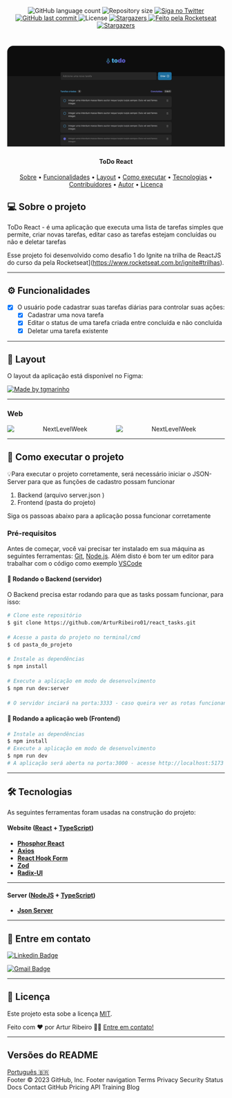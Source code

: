 
<p align="center">
  <img alt="GitHub language count" src="https://img.shields.io/github/languages/count/tgmarinho/README-ecoleta?color=%2304D361">

  <img alt="Repository size" src="https://img.shields.io/github/repo-size/tgmarinho/README-ecoleta">

  <a href="https://www.twitter.com/tgmarinho/">
    <img alt="Siga no Twitter" src="https://img.shields.io/twitter/url?url=https%3A%2F%2Fgithub.com%2Ftgmarinho%2FREADME-ecoleta">
  </a>
  
  <a href="https://github.com/tgmarinho/README-ecoleta/commits/master">
    <img alt="GitHub last commit" src="https://img.shields.io/github/last-commit/tgmarinho/README-ecoleta">
  </a>
    
   <img alt="License" src="https://img.shields.io/badge/license-MIT-brightgreen">
   <a href="https://github.com/tgmarinho/README-ecoleta/stargazers">
    <img alt="Stargazers" src="https://img.shields.io/github/stars/tgmarinho/README-ecoleta?style=social">
  </a>

  <a href="https://rocketseat.com.br">
    <img alt="Feito pela Rocketseat" src="https://img.shields.io/badge/feito%20por-Rocketseat-%237519C1">
  </a>
  
  <a href="https://blog.rocketseat.com.br/">
    <img alt="Stargazers" src="https://img.shields.io/badge/Blog-Rocketseat-%237159c1?style=flat&logo=ghost">
    </a>
  
 
</p>
<h1 align="center">
    <img alt="Desafio 1 Ignite React" title="#Ignite" src="./src/assets/banner.png" />
</h1>

<h4 align="center"> 
	ToDo React
</h4>

<p align="center">
 <a href="#-sobre-o-projeto">Sobre</a> •
 <a href="#-funcionalidades">Funcionalidades</a> •
 <a href="#-layout">Layout</a> • 
 <a href="#-como-executar-o-projeto">Como executar</a> • 
 <a href="#-tecnologias">Tecnologias</a> • 
 <a href="#-contribuidores">Contribuidores</a> • 
 <a href="#-autor">Autor</a> • 
 <a href="#user-content--licença">Licença</a>
</p>


## 💻 Sobre o projeto

ToDo React - é uma aplicação que executa uma lista de tarefas simples que permite, criar novas tarefas, editar caso as tarefas estejam concluídas ou não e deletar tarefas 

Esse projeto foi desenvolvido como desafio 1 do Ignite na trilha de ReactJS do curso da pela Rocketseat](https://www.rocketseat.com.br/ignite#trilhas).


---

## ⚙️ Funcionalidades

- [x] O usuário pode cadastrar suas tarefas diárias para controlar suas ações:
  - [x] Cadastrar uma nova tarefa
  - [x] Editar o status de uma tarefa criada entre concluída e não concluída
  - [x] Deletar uma tarefa existente

---

## 🎨 Layout

O layout da aplicação está disponível no Figma:

<a href="https://www.figma.com/file/LWmr2KfwECwzPhcb0jajmW/ToDo-List-(Copy)?t=3i6t08ZPhkECkgZB-1">
  <img alt="Made by tgmarinho" src="https://img.shields.io/badge/Acessar%20Layout%20-Figma-%2304D361">
</a>


---

### Web

<p align="center" style="display: flex; align-items: flex-start; justify-content: center;">
  <img alt="NextLevelWeek" title="#NextLevelWeek" src="./assets/web.svg" width="400px">

  <img alt="NextLevelWeek" title="#NextLevelWeek" src="./assets/sucesso-web.svg" width="400px">
</p>

---

## 🚀 Como executar o projeto

💡Para executar o projeto corretamente, será necessário iniciar o JSON-Server para que as funções de cadastro possam funcionar 
1. Backend (arquivo server.json ) 
2. Frontend (pasta do projeto)

Siga os passoas abaixo para a aplicação possa funcionar corretamente


### Pré-requisitos

Antes de começar, você vai precisar ter instalado em sua máquina as seguintes ferramentas:
[Git](https://git-scm.com), [Node.js](https://nodejs.org/en/). 
Além disto é bom ter um editor para trabalhar com o código como exemplo [VSCode](https://code.visualstudio.com/)

#### 🎲 Rodando o Backend (servidor)

O Backend precisa estar rodando para que as tasks possam funcionar, para isso:

```bash
# Clone este repositório
$ git clone https://github.com/ArturRibeiro01/react_tasks.git

# Acesse a pasta do projeto no terminal/cmd
$ cd pasta_do_projeto

# Instale as dependências
$ npm install

# Execute a aplicação em modo de desenvolvimento
$ npm run dev:server

# O servidor inciará na porta:3333 - caso queira ver as rotas funcionando acesse http://localhost:3333/tasks no seu navegador ou use seu App de requisições
```


#### 🧭 Rodando a aplicação web (Frontend)

```bash
# Instale as dependências
$ npm install
# Execute a aplicação em modo de desenvolvimento
$ npm run dev
# A aplicação será aberta na porta:3000 - acesse http://localhost:5173
```

---

## 🛠 Tecnologias

As seguintes ferramentas foram usadas na construção do projeto:

#### **Website**  ([React](https://reactjs.org/)  +  [TypeScript](https://www.typescriptlang.org/))

-   **[Phosphor React](https://react-icons.github.io/react-icons/)**
-   **[Axios](https://github.com/axios/axios)**
-   **[React Hook Form](https://react-hook-form.com/)**
-   **[Zod](https://zod.dev/)**
-   **[Radix-UI](https://www.radix-ui.com/)**

---

#### [](https://github.com/tgmarinho/Ecoleta#server-nodejs--typescript)**Server**  ([NodeJS](https://nodejs.org/en/)  +  [TypeScript](https://www.typescriptlang.org/))


-   **[Json Server ](https://github.com/typicode/json-server)**



---

## 🦸 Entre em contato

[![Linkedin Badge](https://img.shields.io/badge/-Artur-blue?style=flat-square&logo=Linkedin&logoColor=white&link=https://www.linkedin.com/in/artur-ribeiro01/)](https://www.linkedin.com/in/artur-ribeiro01/)

[![Gmail Badge](https://img.shields.io/badge/-Artur@gmail.com-c14438?style=flat-square&logo=Gmail&logoColor=white&link=mailto:profissional.arturrc@gmail.com)](mailto:profissional.arturrc@gmail.com)


---

## 📝 Licença

Este projeto esta sobe a licença [MIT](./LICENSE).

Feito com ❤️ por Artur Ribeiro 👋🏽 [Entre em contato!](https://www.linkedin.com/in/artur-ribeiro01)

---

##  Versões do README

[Português 🇧🇷](./README.md)  
Footer
© 2023 GitHub, Inc.
Footer navigation
Terms
Privacy
Security
Status
Docs
Contact GitHub
Pricing
API
Training
Blog

